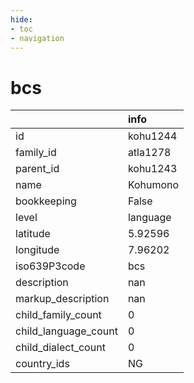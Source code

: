 ```yaml
---
hide:
- toc
- navigation
---
```

# bcs
|                      | info     |
|:---------------------|:---------|
| id                   | kohu1244 |
| family_id            | atla1278 |
| parent_id            | kohu1243 |
| name                 | Kohumono |
| bookkeeping          | False    |
| level                | language |
| latitude             | 5.92596  |
| longitude            | 7.96202  |
| iso639P3code         | bcs      |
| description          | nan      |
| markup_description   | nan      |
| child_family_count   | 0        |
| child_language_count | 0        |
| child_dialect_count  | 0        |
| country_ids          | NG       |
